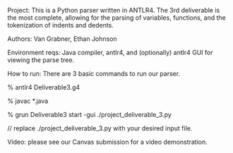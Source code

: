 Project: This is a Python parser written in ANTLR4. The 3rd deliverable is the most complete,
allowing for the parsing of variables, functions, and the tokenization of indents and dedents.

Authors: Van Grabner, Ethan Johnson

Environment reqs: Java compiler, antlr4, and (optionally) antlr4 GUI for viewing the parse tree.

How to run: There are 3 basic commands to run our parser.

% antlr4 Deliverable3.g4 


% javac *.java 


% grun Deliverable3 start -gui ./project_deliverable_3.py

// replace ./project_deliverable_3.py with your desired input file.


Video: please see our Canvas submission for a video demonstration. 
